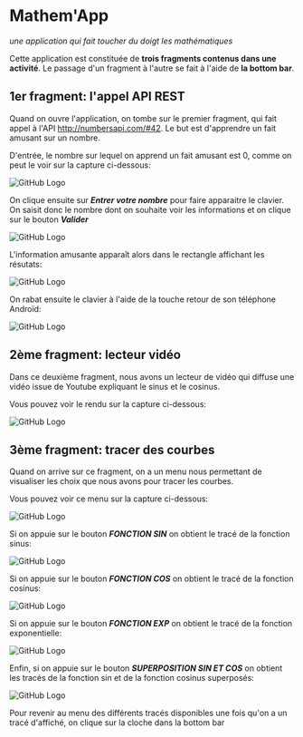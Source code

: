 # Mathem'App
<!-- -->
_une application qui fait toucher du doigt les mathématiques_     


Cette application est constituée de **trois fragments contenus dans une activité**.
Le passage d'un fragment à l'autre se fait à l'aide de **la bottom bar**.


1er fragment: l'appel API REST
-------------------------------

Quand on ouvre l'application, on tombe sur le premier fragment, qui fait appel à l'API http://numbersapi.com/#42.
Le but est d'apprendre un fait amusant sur un nombre. 
<!-- -->
D'entrée, le nombre sur lequel on apprend un fait amusant est 0, comme on peut le voir sur la capture ci-dessous:
<!-- -->
![GitHub Logo](images_readme/arrivee_appli.jpg)

<!-- -->
On clique ensuite sur **_Entrer votre nombre_** pour faire apparaitre le clavier. On saisit donc le nombre dont on souhaite voir les informations et on clique sur le bouton **_Valider_**
<!-- -->
![GitHub Logo](images_readme/entrernombre.jpg)

<!-- -->

L'information amusante apparaît alors dans le rectangle affichant les résutats:
<!-- -->
![GitHub Logo](images_readme/funfact.jpg)
<!-- -->

On rabat ensuite le clavier à l'aide de la touche retour de son téléphone Androïd:
<!-- -->
![GitHub Logo](images_readme/rabattreclavier.jpg)

2ème fragment: lecteur vidéo
---------------------------------

Dans ce deuxième fragment, nous avons un lecteur de vidéo qui diffuse une vidéo issue de Youtube expliquant le sinus et le cosinus.
<!-- -->
Vous pouvez voir le rendu sur la capture ci-dessous:
<!-- -->
![GitHub Logo](images_readme/video.jpg)

3ème fragment: tracer des courbes
-------------------------------------

Quand on arrive sur ce fragment, on a un menu nous permettant de visualiser les choix que nous avons pour tracer les courbes.
<!-- -->
Vous pouvez voir ce menu sur la capture ci-dessous:
<!-- -->
![GitHub Logo](images_readme/tracecourbes.jpg)
<!-- -->
Si on appuie sur le bouton **_FONCTION SIN_** on obtient le tracé de la fonction sinus:
<!-- -->
![GitHub Logo](images_readme/sin.jpg)
<!-- -->
<!-- -->
Si on appuie sur le bouton **_FONCTION COS_** on obtient le tracé de la fonction cosinus:
<!-- -->
![GitHub Logo](images_readme/cos.jpg)
<!-- -->
<!-- -->
Si on appuie sur le bouton **_FONCTION EXP_** on obtient le tracé de la fonction exponentielle:
<!-- -->
![GitHub Logo](images_readme/exp.jpg)
<!-- -->
<!-- -->
Enfin, si on appuie sur le bouton **_SUPERPOSITION SIN ET COS_** on obtient les tracés de la fonction sin et de la fonction cosinus superposés:
<!-- -->
![GitHub Logo](images_readme/superposition.jpg)
<!-- -->
<!-- -->
Pour revenir au menu des différents tracés disponibles une fois qu'on a un tracé d'affiché, on clique sur la cloche dans la bottom bar
